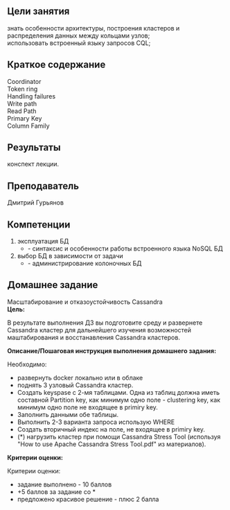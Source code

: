 ## Цели занятия

знать особенности архитектуры, построения кластеров и распределения данных между кольцами узлов;  
использовать встроенный языку запросов CQL;

## Краткое содержание

Coordinator  
Token ring  
Handling failures  
Write path  
Read Path  
Primary Key  
Column Family

## Результаты

конспект лекции.

## Преподаватель

Дмитрий Гурьянов

## Компетенции

1. эксплуатация БД  
   * \- синтаксис и особенности работы встроенного языка NoSQL БД  
2. выбор БД в зависимости от задачи  
   * \- администрирование колоночных БД

## Домашнее задание

Масштабирование и отказоустойчивость Cassandra  
**Цель:**

В результате выполнения ДЗ вы подготовите среду и развернете Cassandra кластер для дальнейшего изучения возможностей маштабирования и восстанавления Cassandra кластеров.

**Описание/Пошаговая инструкция выполнения домашнего задания:**

Необходимо:

* развернуть docker локально или в облаке  
* поднять 3 узловый Cassandra кластер.  
* Создать keyspase с 2-мя таблицами. Одна из таблиц должна иметь составной Partition key, как минимум одно поле \- clustering key, как минимум одно поле не входящее в primiry key.  
* Заполнить данными обе таблицы.  
* Выполнить 2-3 варианта запроса использую WHERE  
* Создать вторичный индекс на поле, не входящее в primiry key.  
* (\*) нагрузить кластер при помощи Cassandra Stress Tool (используя "How to use Apache Cassandra Stress Tool.pdf" из материалов).

**Критерии оценки:**

Критерии оценки:

* задание выполнено \- 10 баллов  
* \+5 баллов за задание со \*  
* предложено красивое решение \- плюс 2 балла
